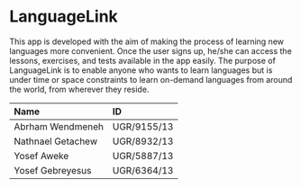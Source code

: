 # LanguageLink

This app is developed with the aim of making the process of learning new languages more convenient. 
Once the user signs up, he/she can access the lessons, exercises, and tests available in the app easily. The purpose of LanguageLink is to enable anyone who wants to learn languages but is under time or space constraints to learn on-demand languages from around the world, from wherever they reside.

|Name| ID|
|:------|:-------|
|Abrham Wendmeneh| UGR/9155/13|
|Nathnael Getachew| UGR/8932/13|
|Yosef Aweke| UGR/5887/13|
|Yosef Gebreyesus| UGR/6364/13|






